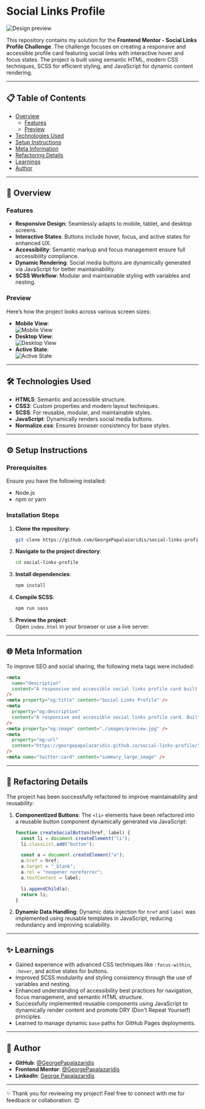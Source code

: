 # **Social Links Profile**

![Design preview](images/preview.jpg)

This repository contains my solution for the **Frontend Mentor - Social Links Profile Challenge**. The challenge focuses on creating a responsive and accessible profile card featuring social links with interactive hover and focus states. The project is built using semantic HTML, modern CSS techniques, SCSS for efficient styling, and JavaScript for dynamic content rendering.

---

## **📋 Table of Contents**

- [Overview](#overview)
  - [Features](#features)
  - [Preview](#preview)
- [Technologies Used](#technologies-used)
- [Setup Instructions](#setup-instructions)
- [Meta Information](#meta-information)
- [Refactoring Details](#refactoring-details)
- [Learnings](#learnings)
- [Author](#author)

---

## **📖 Overview**

### **Features**

- **Responsive Design**: Seamlessly adapts to mobile, tablet, and desktop screens.
- **Interactive States**: Buttons include hover, focus, and active states for enhanced UX.
- **Accessibility**: Semantic markup and focus management ensure full accessibility compliance.
- **Dynamic Rendering**: Social media buttons are dynamically generated via JavaScript for better maintainability.
- **SCSS Workflow**: Modular and maintainable styling with variables and nesting.

### **Preview**

Here’s how the project looks across various screen sizes:

- **Mobile View**:  
  ![Mobile View](images/mobile-design.jpg)
- **Desktop View**:  
  ![Desktop View](images/destkop-design.jpg)
- **Active State**:  
  ![Active State](images/active-states.jpg)

---

## **🛠 Technologies Used**

- **HTML5**: Semantic and accessible structure.
- **CSS3**: Custom properties and modern layout techniques.
- **SCSS**: For reusable, modular, and maintainable styles.
- **JavaScript**: Dynamically renders social media buttons.
- **Normalize.css**: Ensures browser consistency for base styles.

---

## **⚙️ Setup Instructions**

### **Prerequisites**

Ensure you have the following installed:

- Node.js
- npm or yarn

### **Installation Steps**

1. **Clone the repository**:
   ```bash
   git clone https://github.com/GeorgePapalazaridis/social-links-profile.git
   ```
2. **Navigate to the project directory**:
   ```bash
   cd social-links-profile
   ```
3. **Install dependencies**:
   ```bash
   npm install
   ```
4. **Compile SCSS**:
   ```bash
   npm run sass
   ```
5. **Preview the project**:  
   Open `index.html` in your browser or use a live server.

---

## **🌐 Meta Information**

To improve SEO and social sharing, the following meta tags were included:

```html
<meta
  name="description"
  content="A responsive and accessible social links profile card built with HTML, CSS, and SCSS. Features interactive hover and focus states for enhanced user experience."
/>
<meta property="og:title" content="Social Links Profile" />
<meta
  property="og:description"
  content="A responsive and accessible social links profile card. Built with semantic HTML, modern CSS, and SCSS."
/>
<meta property="og:image" content="./images/preview.jpg" />
<meta
  property="og:url"
  content="https://georgepapalazaridis.github.io/social-links-profile/"
/>
<meta name="twitter:card" content="summary_large_image" />
```

---

## **🔄 Refactoring Details**

The project has been successfully refactored to improve maintainability and reusability:

1. **Componentized Buttons**: The `<li>` elements have been refactored into a reusable button component dynamically generated via JavaScript:

   ```javascript
   function createSocialButton(href, label) {
     const li = document.createElement("li");
     li.classList.add("button");

     const a = document.createElement("a");
     a.href = href;
     a.target = "_blank";
     a.rel = "noopener noreferrer";
     a.textContent = label;

     li.appendChild(a);
     return li;
   }
   ```

2. **Dynamic Data Handling**: Dynamic data injection for `href` and `label` was implemented using reusable templates in JavaScript, reducing redundancy and improving scalability.

---

## **✨ Learnings**

- Gained experience with advanced CSS techniques like `:focus-within`, `:hover`, and active states for buttons.
- Improved SCSS modularity and styling consistency through the use of variables and nesting.
- Enhanced understanding of accessibility best practices for navigation, focus management, and semantic HTML structure.
- Successfully implemented reusable components using JavaScript to dynamically render content and promote DRY (Don't Repeat Yourself) principles.
- Learned to manage dynamic `base` paths for GitHub Pages deployments.

---

## **👤 Author**

- **GitHub**: [@GeorgePapalazaridis](https://github.com/GeorgePapalazaridis)
- **Frontend Mentor**: [@GeorgePapalazaridis](https://www.frontendmentor.io/profile/GeorgePapalazaridis)
- **LinkedIn**: [George Papalazaridis](https://www.linkedin.com/in/george-papalazaridis-865689120/)

---

✨ Thank you for reviewing my project! Feel free to connect with me for feedback or collaboration. 😊
